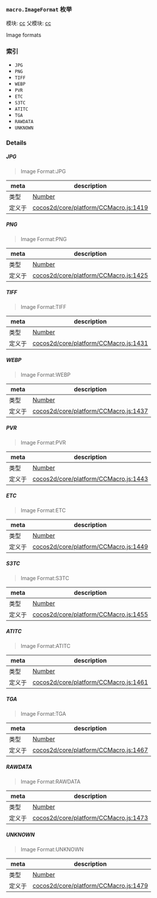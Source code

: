 ### `macro.ImageFormat` 枚举



模块: [cc](../modules/cc.md)
父模块: [cc](../modules/cc.md)


Image formats


### 索引
  - `JPG`
  - `PNG`
  - `TIFF`
  - `WEBP`
  - `PVR`
  - `ETC`
  - `S3TC`
  - `ATITC`
  - `TGA`
  - `RAWDATA`
  - `UNKNOWN`

### Details


##### JPG

> Image Format:JPG

| meta | description |
|------|-------------|
| 类型 | <a href="https://developer.mozilla.org/en/JavaScript/Reference/Global_Objects/Number" class="crosslink external" target="_blank">Number</a> |
| 定义于 | [cocos2d/core/platform/CCMacro.js:1419](https://github.com/cocos-creator/engine/blob/f495398f4307775f0f733162e3d128d81e063063/cocos2d/core/platform/CCMacro.js#L1419) |



##### PNG

> Image Format:PNG

| meta | description |
|------|-------------|
| 类型 | <a href="https://developer.mozilla.org/en/JavaScript/Reference/Global_Objects/Number" class="crosslink external" target="_blank">Number</a> |
| 定义于 | [cocos2d/core/platform/CCMacro.js:1425](https://github.com/cocos-creator/engine/blob/f495398f4307775f0f733162e3d128d81e063063/cocos2d/core/platform/CCMacro.js#L1425) |



##### TIFF

> Image Format:TIFF

| meta | description |
|------|-------------|
| 类型 | <a href="https://developer.mozilla.org/en/JavaScript/Reference/Global_Objects/Number" class="crosslink external" target="_blank">Number</a> |
| 定义于 | [cocos2d/core/platform/CCMacro.js:1431](https://github.com/cocos-creator/engine/blob/f495398f4307775f0f733162e3d128d81e063063/cocos2d/core/platform/CCMacro.js#L1431) |



##### WEBP

> Image Format:WEBP

| meta | description |
|------|-------------|
| 类型 | <a href="https://developer.mozilla.org/en/JavaScript/Reference/Global_Objects/Number" class="crosslink external" target="_blank">Number</a> |
| 定义于 | [cocos2d/core/platform/CCMacro.js:1437](https://github.com/cocos-creator/engine/blob/f495398f4307775f0f733162e3d128d81e063063/cocos2d/core/platform/CCMacro.js#L1437) |



##### PVR

> Image Format:PVR

| meta | description |
|------|-------------|
| 类型 | <a href="https://developer.mozilla.org/en/JavaScript/Reference/Global_Objects/Number" class="crosslink external" target="_blank">Number</a> |
| 定义于 | [cocos2d/core/platform/CCMacro.js:1443](https://github.com/cocos-creator/engine/blob/f495398f4307775f0f733162e3d128d81e063063/cocos2d/core/platform/CCMacro.js#L1443) |



##### ETC

> Image Format:ETC

| meta | description |
|------|-------------|
| 类型 | <a href="https://developer.mozilla.org/en/JavaScript/Reference/Global_Objects/Number" class="crosslink external" target="_blank">Number</a> |
| 定义于 | [cocos2d/core/platform/CCMacro.js:1449](https://github.com/cocos-creator/engine/blob/f495398f4307775f0f733162e3d128d81e063063/cocos2d/core/platform/CCMacro.js#L1449) |



##### S3TC

> Image Format:S3TC

| meta | description |
|------|-------------|
| 类型 | <a href="https://developer.mozilla.org/en/JavaScript/Reference/Global_Objects/Number" class="crosslink external" target="_blank">Number</a> |
| 定义于 | [cocos2d/core/platform/CCMacro.js:1455](https://github.com/cocos-creator/engine/blob/f495398f4307775f0f733162e3d128d81e063063/cocos2d/core/platform/CCMacro.js#L1455) |



##### ATITC

> Image Format:ATITC

| meta | description |
|------|-------------|
| 类型 | <a href="https://developer.mozilla.org/en/JavaScript/Reference/Global_Objects/Number" class="crosslink external" target="_blank">Number</a> |
| 定义于 | [cocos2d/core/platform/CCMacro.js:1461](https://github.com/cocos-creator/engine/blob/f495398f4307775f0f733162e3d128d81e063063/cocos2d/core/platform/CCMacro.js#L1461) |



##### TGA

> Image Format:TGA

| meta | description |
|------|-------------|
| 类型 | <a href="https://developer.mozilla.org/en/JavaScript/Reference/Global_Objects/Number" class="crosslink external" target="_blank">Number</a> |
| 定义于 | [cocos2d/core/platform/CCMacro.js:1467](https://github.com/cocos-creator/engine/blob/f495398f4307775f0f733162e3d128d81e063063/cocos2d/core/platform/CCMacro.js#L1467) |



##### RAWDATA

> Image Format:RAWDATA

| meta | description |
|------|-------------|
| 类型 | <a href="https://developer.mozilla.org/en/JavaScript/Reference/Global_Objects/Number" class="crosslink external" target="_blank">Number</a> |
| 定义于 | [cocos2d/core/platform/CCMacro.js:1473](https://github.com/cocos-creator/engine/blob/f495398f4307775f0f733162e3d128d81e063063/cocos2d/core/platform/CCMacro.js#L1473) |



##### UNKNOWN

> Image Format:UNKNOWN

| meta | description |
|------|-------------|
| 类型 | <a href="https://developer.mozilla.org/en/JavaScript/Reference/Global_Objects/Number" class="crosslink external" target="_blank">Number</a> |
| 定义于 | [cocos2d/core/platform/CCMacro.js:1479](https://github.com/cocos-creator/engine/blob/f495398f4307775f0f733162e3d128d81e063063/cocos2d/core/platform/CCMacro.js#L1479) |


